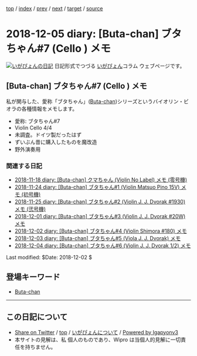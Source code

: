 [top](../index.html) 
 / [index](index.html) 
 / [prev](ig181204.html) 
 / [next](ig181208.html) 
 / [target](http://www.igapyon.jp/igapyon/diary/2018/ig181205.html) 
 / [source](https://github.com/igapyon/diary/blob/master/2018/ig181205.src.md) 

2018-12-05 diary: [Buta-chan] ブタちゃん#7 (Cello ) メモ
=====================================================================================================
[![いがぴょんの日記](http://www.igapyon.jp/igapyon/diary/images/iga200306s.jpg "いがぴょん")](http://www.igapyon.jp/igapyon/diary/memo/memoigapyon.html) 日記形式でつづる [いがぴょん](http://www.igapyon.jp/igapyon/diary/memo/memoigapyon.html)コラム ウェブページです。

## [Buta-chan] ブタちゃん#7 (Cello ) メモ

私が関与した、愛称「ブタちゃん」([Buta-chan](../keyword/buta-chan.html))シリーズというバイオリン・ビオラの各種情報をメモします。

- 愛称: ブタちゃん#7
- Violin Cello 4/4
- 未調査。ドイツ製だったはず
- ずいぶん昔に購入したものを魔改造
- 野外演奏用

### 関連する日記

- [2018-11-18 diary: [Buta-chan] クマちゃん (Violin No Label) メモ (零号機)](http://www.igapyon.jp/igapyon/diary/2018/ig181118.html)
- [2018-11-24 diary: [Buta-chan] ブタちゃん#1 (Violin Matsuo Pino 15V) メモ (初号機)](http://www.igapyon.jp/igapyon/diary/2018/ig181124.html)
- [2018-11-25 diary: [Buta-chan] ブタちゃん#2 (Violin J. J. Dvorak #1930) メモ (弐号機)](http://www.igapyon.jp/igapyon/diary/2018/ig181125.html)
- [2018-12-01 diary: [Buta-chan] ブタちゃん#3 (Violin J. J. Dvorak #20W) メモ](http://www.igapyon.jp/igapyon/diary/2018/ig181201.html)
- [2018-12-02 diary: [Buta-chan] ブタちゃん#4 (Violin Shimora #180) メモ](http://www.igapyon.jp/igapyon/diary/2018/ig181202.html)
- [2018-12-03 diary: [Buta-chan] ブタちゃん#5 (Viola J. J. Dvorak) メモ](http://www.igapyon.jp/igapyon/diary/2018/ig181203.html)
- [2018-12-04 diary: [Buta-chan] ブタちゃん#6 (Violin J. J. Dvorak 1/2) メモ](http://www.igapyon.jp/igapyon/diary/2018/ig181204.html)

Last modified: $Date: 2018-12-02 $

## 登場キーワード

* [Buta-chan](../keyword/buta-chan.html)

----------------------------------------------------------------------------------------------------

## この日記について

* [Share on Twitter](https://twitter.com/intent/tweet?hashtags=igapyon%2Cdiary%2C%E3%81%84%E3%81%8C%E3%81%B4%E3%82%87%E3%82%93%2CButa-chan&text=%5BButa-chan%5D+%E3%83%96%E3%82%BF%E3%81%A1%E3%82%83%E3%82%93%237+%28Cello+%29+%E3%83%A1%E3%83%A2&url=http%3A%2F%2Fwww.igapyon.jp%2Figapyon%2Fdiary%2F2018%2Fig181205.html) / [top](../index.html) / [いがぴょんについて](http://www.igapyon.jp/igapyon/diary/memo/memoigapyon.html) / [Powered by Igapyonv3](https://github.com/igapyon/igapyonv3)
* 本サイトの見解は、私 個人のものであり、Wipro は当個人的見解に一切責任を持ちません。 
